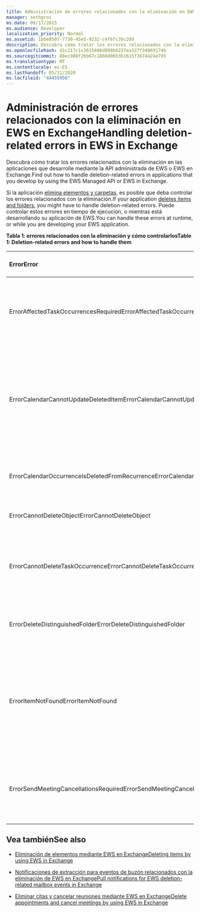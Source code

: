 ```yaml
---
title: Administración de errores relacionados con la eliminación en EWS en Exchange
manager: sethgros
ms.date: 09/17/2015
ms.audience: Developer
localization_priority: Normal
ms.assetid: 1bbe8507-7730-45e5-9232-c4f6fc39c2d9
description: Descubra cómo tratar los errores relacionados con la eliminación en las aplicaciones que desarrolle mediante la API administrada de EWS o EWS en Exchange.
ms.openlocfilehash: 41c217c1c3815606d898b8237ea327f34869174b
ms.sourcegitcommit: 88ec988f2bb67c1866d06b361615f3674a24e795
ms.translationtype: MT
ms.contentlocale: es-ES
ms.lasthandoff: 05/31/2020
ms.locfileid: "44455950"
---
```

# <a name="handling-deletion-related-errors-in-ews-in-exchange"></a><span data-ttu-id="81cb7-103">Administración de errores relacionados con la eliminación en EWS en Exchange</span><span class="sxs-lookup"><span data-stu-id="81cb7-103">Handling deletion-related errors in EWS in Exchange</span></span>

<span data-ttu-id="81cb7-104">Descubra cómo tratar los errores relacionados con la eliminación en las aplicaciones que desarrolle mediante la API administrada de EWS o EWS en Exchange.</span><span class="sxs-lookup"><span data-stu-id="81cb7-104">Find out how to handle deletion-related errors in applications that you develop by using the EWS Managed API or EWS in Exchange.</span></span>
  
<span data-ttu-id="81cb7-105">Si la aplicación [elimina elementos y carpetas](deleting-items-by-using-ews-in-exchange.md), es posible que deba controlar los errores relacionados con la eliminación.</span><span class="sxs-lookup"><span data-stu-id="81cb7-105">If your application [deletes items and folders](deleting-items-by-using-ews-in-exchange.md), you might have to handle deletion-related errors.</span></span> <span data-ttu-id="81cb7-106">Puede controlar estos errores en tiempo de ejecución, o mientras está desarrollando su aplicación de EWS.</span><span class="sxs-lookup"><span data-stu-id="81cb7-106">You can handle these errors at runtime, or while you are developing your EWS application.</span></span>
  
<span data-ttu-id="81cb7-107">**Tabla 1: errores relacionados con la eliminación y cómo controlarlos**</span><span class="sxs-lookup"><span data-stu-id="81cb7-107">**Table 1: Deletion-related errors and how to handle them**</span></span>

|<span data-ttu-id="81cb7-108">**Error**</span><span class="sxs-lookup"><span data-stu-id="81cb7-108">**Error**</span></span>|<span data-ttu-id="81cb7-109">**Se produce cuando se intenta...**</span><span class="sxs-lookup"><span data-stu-id="81cb7-109">**Occurs when you try to…**</span></span>|<span data-ttu-id="81cb7-110">**Controlarla por...**</span><span class="sxs-lookup"><span data-stu-id="81cb7-110">**Handle it by…**</span></span>|
|:-----|:-----|:-----|
|<span data-ttu-id="81cb7-111">ErrorAffectedTaskOccurrencesRequired</span><span class="sxs-lookup"><span data-stu-id="81cb7-111">ErrorAffectedTaskOccurrencesRequired</span></span>  <br/> |<span data-ttu-id="81cb7-112">Elimine una instancia de una tarea repetitiva y no se ha establecido la propiedad **AffectedTaskOccurrence** .</span><span class="sxs-lookup"><span data-stu-id="81cb7-112">Delete an instance of a recurring task, and the **AffectedTaskOccurrence** property is not set.</span></span>  <br/> |<span data-ttu-id="81cb7-113">Establecer la propiedad **AffectedTaskOccurrence** y volver a intentar la eliminación.</span><span class="sxs-lookup"><span data-stu-id="81cb7-113">Setting the **AffectedTaskOccurrence** property, and retrying the deletion.</span></span>  <br/> |
|<span data-ttu-id="81cb7-114">ErrorCalendarCannotUpdateDeletedItem</span><span class="sxs-lookup"><span data-stu-id="81cb7-114">ErrorCalendarCannotUpdateDeletedItem</span></span>  <br/> |<span data-ttu-id="81cb7-115">Actualice un elemento de calendario ubicado en la carpeta elementos eliminados cuando la actualización daría como resultado el envío de una invitación de reunión a los asistentes.</span><span class="sxs-lookup"><span data-stu-id="81cb7-115">Update a calendar item located in the Deleted Items folder when the update would result in sending a meeting invite to attendees.</span></span>  <br/> |<span data-ttu-id="81cb7-116">Cancelar la actualización o mover el elemento de calendario de nuevo a la carpeta de calendario predeterminada y actualizar el elemento de calendario.</span><span class="sxs-lookup"><span data-stu-id="81cb7-116">Canceling the update or moving the calendar item back to the default Calendar folder and updating the calendar item.</span></span>  <br/> |
|<span data-ttu-id="81cb7-117">ErrorCalendarOccurrenceIsDeletedFromRecurrence</span><span class="sxs-lookup"><span data-stu-id="81cb7-117">ErrorCalendarOccurrenceIsDeletedFromRecurrence</span></span>  <br/> |<span data-ttu-id="81cb7-118">Hacer referencia a una ocurrencia eliminada de una cita periódica.</span><span class="sxs-lookup"><span data-stu-id="81cb7-118">Reference a deleted occurrence of a recurring appointment.</span></span>  <br/> |<span data-ttu-id="81cb7-119">Quitar una referencia a una ocurrencia eliminada.</span><span class="sxs-lookup"><span data-stu-id="81cb7-119">Removing a reference to a deleted occurrence.</span></span>  <br/> |
|<span data-ttu-id="81cb7-120">ErrorCannotDeleteObject</span><span class="sxs-lookup"><span data-stu-id="81cb7-120">ErrorCannotDeleteObject</span></span>  <br/> |<span data-ttu-id="81cb7-121">Eliminar un elemento que no se puede eliminar.</span><span class="sxs-lookup"><span data-stu-id="81cb7-121">Delete an item that cannot be deleted.</span></span>  <br/> |<span data-ttu-id="81cb7-122">Saliendo de los intentos para eliminar el elemento.</span><span class="sxs-lookup"><span data-stu-id="81cb7-122">Quitting attempts to delete the item.</span></span>  <br/> |
|<span data-ttu-id="81cb7-123">ErrorCannotDeleteTaskOccurrence</span><span class="sxs-lookup"><span data-stu-id="81cb7-123">ErrorCannotDeleteTaskOccurrence</span></span>  <br/> |<span data-ttu-id="81cb7-124">Eliminar una ocurrencia de una tarea no periódica o eliminar la última repetición de una tarea recurrente.</span><span class="sxs-lookup"><span data-stu-id="81cb7-124">Delete an occurrence of a nonrecurring task or delete the last occurrence of a recurring task.</span></span>  <br/> |<span data-ttu-id="81cb7-125">Eliminar una tarea no periódica o salir de los intentos para eliminar la última repetición de una tarea repetitiva.</span><span class="sxs-lookup"><span data-stu-id="81cb7-125">Deleting a nonrecurring task or quitting attempts to delete the last occurrence of a recurring task.</span></span>  <br/> |
|<span data-ttu-id="81cb7-126">ErrorDeleteDistinguishedFolder</span><span class="sxs-lookup"><span data-stu-id="81cb7-126">ErrorDeleteDistinguishedFolder</span></span>  <br/> |<span data-ttu-id="81cb7-127">Eliminar una carpeta distintiva.</span><span class="sxs-lookup"><span data-stu-id="81cb7-127">Delete a distinguished folder.</span></span>  <br/> |<span data-ttu-id="81cb7-128">Que indica que no se pueden eliminar las carpetas predeterminadas.</span><span class="sxs-lookup"><span data-stu-id="81cb7-128">Indicating that default folders cannot be deleted.</span></span>  <br/> |
|<span data-ttu-id="81cb7-129">ErrorItemNotFound</span><span class="sxs-lookup"><span data-stu-id="81cb7-129">ErrorItemNotFound</span></span>  <br/> |<span data-ttu-id="81cb7-130">Obtener acceso a un elemento eliminado permanentemente.</span><span class="sxs-lookup"><span data-stu-id="81cb7-130">Access a permanently deleted item.</span></span>  <br/> |<span data-ttu-id="81cb7-131">Quitar referencias a un elemento cuando se elimina de la tienda.</span><span class="sxs-lookup"><span data-stu-id="81cb7-131">Removing references to an item when it is deleted from the store.</span></span> <span data-ttu-id="81cb7-132">Si se recupera un elemento, asegúrese de restablecer las referencias necesarias en el cliente.</span><span class="sxs-lookup"><span data-stu-id="81cb7-132">If an item is recovered, make sure that you reinstate required references to the client.</span></span>  <br/> |
|<span data-ttu-id="81cb7-133">ErrorSendMeetingCancellationsRequired</span><span class="sxs-lookup"><span data-stu-id="81cb7-133">ErrorSendMeetingCancellationsRequired</span></span>  <br/> |<span data-ttu-id="81cb7-134">Eliminar un elemento de calendario sin especificar si se deben enviar las cancelaciones de reunión.</span><span class="sxs-lookup"><span data-stu-id="81cb7-134">Delete a calendar item without specifying whether meeting cancellations should be sent.</span></span>  <br/> |<span data-ttu-id="81cb7-135">Especificar que las cancelaciones de reunión deben enviarse o no.</span><span class="sxs-lookup"><span data-stu-id="81cb7-135">Specifying that meeting cancellations should or should not be sent.</span></span>  <br/> |
   
## <a name="see-also"></a><span data-ttu-id="81cb7-136">Vea también</span><span class="sxs-lookup"><span data-stu-id="81cb7-136">See also</span></span>


- [<span data-ttu-id="81cb7-137">Eliminación de elementos mediante EWS en Exchange</span><span class="sxs-lookup"><span data-stu-id="81cb7-137">Deleting items by using EWS in Exchange</span></span>](deleting-items-by-using-ews-in-exchange.md)
    
- [<span data-ttu-id="81cb7-138">Notificaciones de extracción para eventos de buzón relacionados con la eliminación de EWS en Exchange</span><span class="sxs-lookup"><span data-stu-id="81cb7-138">Pull notifications for EWS deletion-related mailbox events in Exchange</span></span>](pull-notifications-for-ews-deletion-related-mailbox-events-in-exchange.md)
    
- [<span data-ttu-id="81cb7-139">Eliminar citas y cancelar reuniones mediante EWS en Exchange</span><span class="sxs-lookup"><span data-stu-id="81cb7-139">Delete appointments and cancel meetings by using EWS in Exchange</span></span>](how-to-delete-appointments-and-cancel-meetings-by-using-ews-in-exchange.md)
    

